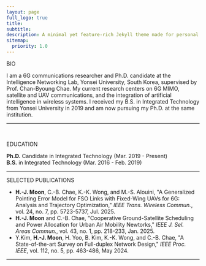 ```yaml
---
layout: page
full_logo: true
title: 
subtitle: 
description: A minimal yet feature-rich Jekyll theme made for personal websites and blogs.
sitemap:
  priority: 1.0
---
```


<!--
<div class="bio-container">
  <img src="/assets/img/new_profile_wide_final.png" alt="My Photo" class="profile-photo">
  <div class="bio-content">
    <p class="describe-text">
      I am a 6G communications researcher and a Ph.D. candidate at the Intelligence Networking Lab, Yonsei University, South Korea, under the supervision of Prof. Chan-Byoung Chae. Currently, my research focuses on 6G MIMO, satellite and UAV communications, and artificial intelligence. I received my B.S. degree from the School of Integrated Technology at Yonsei University in 2019, where I am currently pursuing the Ph.D. degree.
    </p>
  </div>
</div>
-->

<p class="main-title"> BIO</p>
<p class="main-text"> I am a 6G communications researcher and Ph.D. candidate at the Intelligence Networking Lab, Yonsei University, South Korea, supervised by Prof. Chan-Byoung Chae. My current research centers on 6G MIMO, satellite and UAV communications, and the integration of artificial intelligence in wireless systems. I received my B.S. in Integrated Technology from Yonsei University in 2019 and am now pursuing my Ph.D. at the same institution. </p>

<hr class="section-divider">
<br>

<p class="main-title"> EDUCATION</p>
<p class="main-text"> 
<strong>Ph.D.</strong> Candidate in Integrated Technology (<span class="date-text">Mar. 2019 - Present</span>)<br>
<strong>B.S.</strong> in Integrated Technology (<span class="date-text">Mar. 2016 - Feb. 2019</span>)
</p>

<hr class="section-divider">

<p class="main-title"> SELECTED PUBLICATIONS</p>
<ul class="publications-list main-text">
  <li>
<strong>H.-J. Moon</strong>, C.-B. Chae, K.-K. Wong, and M.-S. Alouini, "A Generalized Pointing Error Model for FSO Links with Fixed-Wing UAVs for 6G: Analysis and Trajectory Optimization," <em class="journal-title">IEEE Trans. Wireless Commun.</em>, vol. 24, no. 7, pp. 5723-5737, Jul. 2025.<br>
  </li>
  <li>
<strong>H.-J. Moon</strong> and C.-B. Chae, "Cooperative Ground-Satellite Scheduling and Power Allocation for Urban Air Mobility Newtorks," <em class="journal-title">IEEE J. Sel. Areas Commun.</em>, vol. 43, no. 1, pp. 218-233, Jan. 2025.<br>
  </li>
  <li>
Y.Kim, <strong>H.-J. Moon</strong>, H. Yoo, B. Kim, K.-K. Wong, and C.-B. Chae, "A State-of-the-art Survey on Full-duplex Network Design," <em class="journal-title">IEEE Proc. IEEE</em>, vol. 112, no. 5, pp. 463-486, May 2024.<br>
  </li>
</ul>

<hr class="section-divider">


<br>
<br>
<br>
<br>
<br>
<br>
